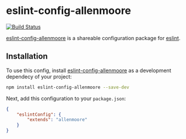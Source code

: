 # eslint-config-allenmoore

[![Build Status](https://travis-ci.org/allenmoore/eslint-config.svg?branch=master)](https://travis-ci.org/allenmoore/eslint-config)

[eslint-config-allenmoore](https://github.com/allenmoore/eslint-config) is a shareable configuration package for [eslint](http://eslint.org).

## Installation

To use this config, install [eslint-config-allenmoore](https://github.com/allenmoore/eslint-config) as a development dependecy of your project:

```sh
npm install eslint-config-allenmoore --save-dev
```

Next, add this configuration to your `package.json`:

```json
{
    "eslintConfig": {
        "extends": "allenmoore"
    }
}
```
